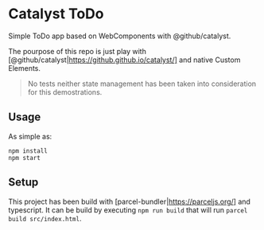 # Catalyst ToDo

Simple ToDo app based on WebComponents with @github/catalyst.

The pourpose of this repo is just play with [@github/catalyst|https://github.github.io/catalyst/] and native Custom Elements.

> No tests neither state management has been taken into consideration for this demostrations.

## Usage

As simple as:

```
npm install
npm start
```

## Setup

This project has been build with [parcel-bundler|https://parceljs.org/] and typescript.
It can be build by executing ```npm run build``` that will run ```parcel build src/index.html```.

